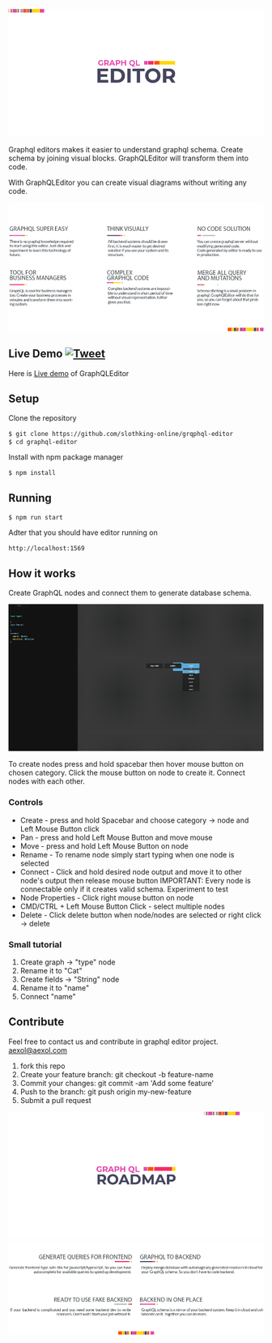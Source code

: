 ![](assets/GraphQL_header.jpg)

Graphql editors makes it easier to understand graphql schema. Create schema by joining visual blocks. GraphQLEditor will transform them into code.

With GraphQLEditor you can create visual diagrams without writing any code.

![](assets/GraphQL_features.jpg)

## Live Demo [![Tweet](https://img.shields.io/twitter/url/http/shields.io.svg?style=social)](https://twitter.com/intent/tweet?text=First%20visual%20GraphQL%20Editor&url=https://github.com/slothking-online/graphql-editor)

Here is [Live demo](https://demo.graphqleditor.com) of GraphQLEditor

## Setup

Clone the repository

```
$ git clone https://github.com/slothking-online/grqphql-editor
$ cd graphql-editor
```

Install with npm package manager

```
$ npm install
```

## Running

```
$ npm run start
```

Adter that you should have editor running on

```
http://localhost:1569
```

## How it works

Create GraphQL nodes and connect them to generate database schema.

![](giflq.gif)

To create nodes press and hold spacebar then hover mouse button on chosen category. Click the mouse button on node to create it. Connect nodes with each other.

### Controls

- Create - press and hold Spacebar and choose category -> node and Left Mouse Button click
- Pan - press and hold Left Mouse Button and move mouse
- Move - press and hold Left Mouse Button on node
- Rename - To rename node simply start typing when one node is selected
- Connect - Click and hold desired node output and move it to other node's output then release mouse button
  IMPORTANT: Every node is connectable only if it creates valid schema. Experiment to test
- Node Properties - Click right mouse button on node
- CMD/CTRL + Left Mouse Button Click - select multiple nodes
- Delete - Click delete button when node/nodes are selected or right click -> delete

### Small tutorial

1.  Create graph -> "type" node
2.  Rename it to "Cat"
3.  Create fields -> "String" node
4.  Rename it to "name"
5.  Connect "name"

## Contribute

Feel free to contact us and contribute in graphql editor project. aexol@aexol.com

1.  fork this repo
2.  Create your feature branch: git checkout -b feature-name
3.  Commit your changes: git commit -am 'Add some feature'
4.  Push to the branch: git push origin my-new-feature
5.  Submit a pull request

![](assets/roadmap_graphql_header.jpg)
![](assets/roadmap_graphql_features.jpg)
